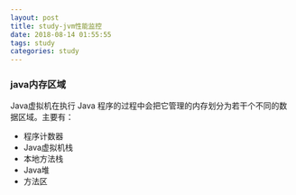 ```yaml
---
layout: post
title: study-jvm性能监控
date: 2018-08-14 01:55:55
tags: study
categories: study
---
```


### java内存区域
Java虚拟机在执行 Java 程序的过程中会把它管理的内存划分为若干个不同的数据区域。主要有：
- 程序计数器
- Java虚拟机栈
- 本地方法栈
- Java堆
- 方法区